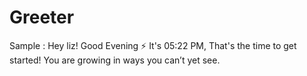 # Greeter

Sample :
Hey liz! Good Evening ⚡
It's 05:22 PM, That's the time to get started!
You are growing in ways you can’t yet see.
